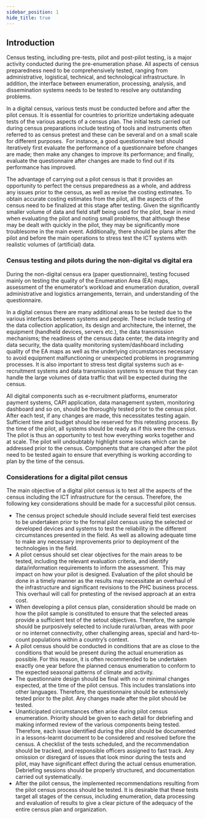 ```yaml
---
sidebar_position: 1
hide_title: true 
---
```



## Introduction

Census testing, including pre-tests, pilot and post-pilot testing, is a major activity conducted during the pre-enumeration phase. All aspects of census preparedness need to be comprehensively tested, ranging from administrative, logistical, technical, and technological infrastructure. In addition, the interface between enumeration, processing, analysis, and dissemination systems needs to be tested to resolve any outstanding problems.

In a digital census, various tests must be conducted before and after the pilot census. It is essential for countries to prioritize undertaking adequate tests of the various aspects of a census plan. The initial tests carried out during census preparations include testing of tools and instruments often referred to as census pretest and these can be several and on a small scale for different purposes.  For instance, a good questionnaire test should iteratively first evaluate the performance of a questionnaire before changes are made; then make any changes to improve its performance; and finally, evaluate the questionnaire after changes are made to find out if its performance has improved.

The advantage of carrying out a pilot census is that it provides an opportunity to perfect the census preparedness as a whole, and address any issues prior to the census, as well as revise the costing estimates. To obtain accurate costing estimates from the pilot, all the aspects of the census need to be finalized at this stage after testing. Given the significantly smaller volume of data and field staff being used for the pilot, bear in mind when evaluating the pilot and noting small problems, that although these may be dealt with quickly in the pilot, they may be significantly more troublesome in the main event. Additionally, there should be plans after the pilot and before the main operations to stress test the ICT systems with realistic volumes of (artificial) data.

### Census testing and pilots during the non-digital vs digital era

During the non-digital census era (paper questionnaire), testing focused mainly on testing the quality of the Enumeration Area (EA) maps, assessment of the enumerator’s workload and enumeration duration, overall administrative and logistics arrangements, terrain, and understanding of the questionnaire. 

In a digital census there are many additional areas to be tested due to the various interfaces between systems and people. These include testing of the data collection application, its design and architecture, the internet, the equipment (handheld devices, servers etc.), the data transmission mechanisms; the readiness of the census data center, the data integrity and data security, the data quality monitoring system/dashboard including quality of the EA maps as well as the underlying circumstances necessary to avoid equipment malfunctioning or unexpected problems in programming processes. It is also important to stress test digital systems such as e-recruitment systems and data transmission systems to ensure that they can handle the large volumes of data traffic that will be expected during the census.

All digital components such as e-recruitment platforms, enumerator payment systems, CAPI application, data management system, monitoring dashboard and so on, should be thoroughly tested prior to the census pilot. After each test, if any changes are made, this necessitates testing again. Sufficient time and budget should be reserved for this retesting process. By the time of the pilot, all systems should be ready as if this were the census. The pilot is thus an opportunity to test how everything works together and at scale. The pilot will undoubtably highlight some issues which can be addressed prior to the census. Components that are changed after the pilot need to be tested again to ensure that everything is working according to plan by the time of the census.

### Considerations for a digital pilot census

The main objective of a digital pilot census is to test all the aspects of the census including the ICT infrastructure for the census. Therefore, the following key considerations should be made for a successful pilot census.

*   The census project schedule should include several field test exercises to be undertaken prior to the formal pilot census using the selected or developed devices and systems to test the reliability in the different circumstances presented in the field. As well as allowing adequate time to make any necessary improvements prior to deployment of the technologies in the field.
*   A pilot census should set clear objectives for the main areas to be tested, including the relevant evaluation criteria, and identify data/information requirements to inform the assessment.  This may impact on how your pilot is designed. Evaluation of the pilot should be done in a timely manner as the results may necessitate an overhaul of the infrastructure and significant revisions to the PHC business process. This overhaul will call for pretesting of the revised approach at an extra cost.
*   When developing a pilot census plan, consideration should be made on how the pilot sample is constituted to ensure that the selected areas provide a sufficient test of the setout objectives. Therefore, the sample should be purposively selected to include rural/urban, areas with poor or no internet connectivity, other challenging areas, special and hard-to-count populations within a country’s context.
*   A pilot census should be conducted in conditions that are as close to the conditions that would be present during the actual enumeration as possible. For this reason, it is often recommended to be undertaken exactly one year before the planned census enumeration to conform to the expected seasonal patterns of climate and activity.
*   The questionnaire design should be final with no or minimal changes expected, at the time of the pilot census. This includes translations into other languages. Therefore, the questionnaire should be extensively tested prior to the pilot. Any changes made after the pilot should be tested.
*   Unanticipated circumstances often arise during pilot census enumeration. Priority should be given to each detail for debriefing and making informed review of the various components being tested. Therefore, each issue identified during the pilot should be documented in a lessons-learnt document to be considered and resolved before the census. A checklist of the tests scheduled, and the recommendation should be tracked, and responsible officers assigned to fast track. Any omission or disregard of issues that look minor during the tests and pilot, may have significant effect during the actual census enumeration. Debriefing sessions should be properly structured, and documentation carried out systematically.
*   After the pilot census, the implemented recommendations resulting from the pilot census process should be tested. It is desirable that these tests target all stages of the census, including enumeration, data processing and evaluation of results to give a clear picture of the adequacy of the entire census plan and organization.